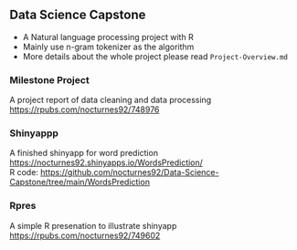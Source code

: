 ## Data Science Capstone
- A Natural language processing project with R  
- Mainly use n-gram tokenizer as the algorithm
- More details about the whole project please read `Project-Overview.md`

### Milestone Project
A project report of data cleaning and data processing   
https://rpubs.com/nocturnes92/748976  

### Shinyappp
A finished shinyapp for word prediction  
https://nocturnes92.shinyapps.io/WordsPrediction/  
R code: https://github.com/nocturnes92/Data-Science-Capstone/tree/main/WordsPrediction

### Rpres
A simple R presenation to illustrate shinyapp  
https://rpubs.com/nocturnes92/749602  
